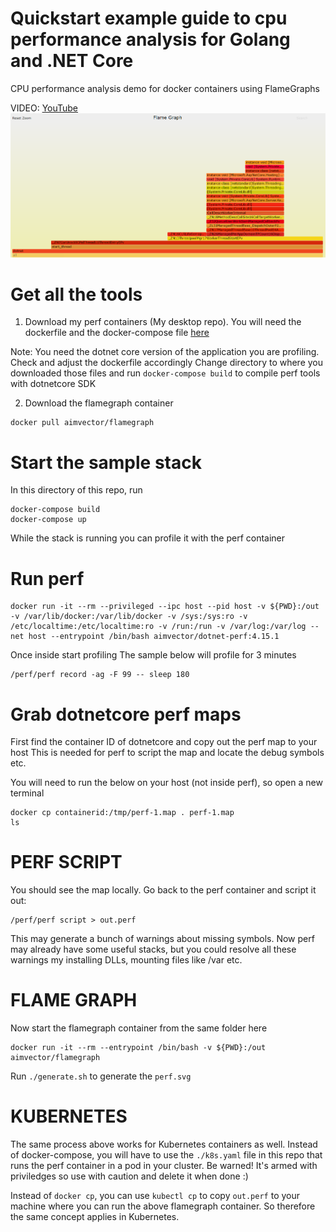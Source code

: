 # Quickstart example guide to cpu performance analysis for Golang and .NET Core
CPU performance analysis demo for docker containers using FlameGraphs

VIDEO: [YouTube](https://www.youtube.com/watch?v=ZaKJL9uUiXY)
![sample](./example.png)

# Get all the tools

1) Download my perf containers (My desktop repo). You will need the dockerfile and the docker-compose file [here](https://github.com/marcel-dempers/my-desktop/tree/master/dockerfiles/perf/dotnetcore)

Note: You need the dotnet core version of the application you are profiling. Check and adjust the dockerfile accordingly
Change directory to where you downloaded those files and run `docker-compose build` to compile perf tools with dotnetcore SDK

2) Download the flamegraph container
```
docker pull aimvector/flamegraph
```

# Start the sample stack

In this directory of this repo, run

```
docker-compose build
docker-compose up
```

While the stack is running you can profile it with the perf container
# Run perf

```
docker run -it --rm --privileged --ipc host --pid host -v ${PWD}:/out -v /var/lib/docker:/var/lib/docker -v /sys:/sys:ro -v /etc/localtime:/etc/localtime:ro -v /run:/run -v /var/log:/var/log --net host --entrypoint /bin/bash aimvector/dotnet-perf:4.15.1
```

Once inside start profiling
The sample below will profile for 3 minutes

```
/perf/perf record -ag -F 99 -- sleep 180
```

# Grab dotnetcore perf maps 

First find the container ID of dotnetcore and copy out the perf map to your host
This is needed for perf to script the map and locate the debug symbols etc.

You will need to run the below on your host (not inside perf), so open a new terminal

```
docker cp containerid:/tmp/perf-1.map . perf-1.map
ls
```

# PERF SCRIPT
You should see the map locally.
Go back to the perf container and script it out:

```
/perf/perf script > out.perf
```

This may generate a bunch of warnings about missing symbols.
Now perf may already have some useful stacks, but you could resolve all these warnings my installing DLLs, mounting files like /var etc.

# FLAME GRAPH

Now start the flamegraph container from the same folder here

```
docker run -it --rm --entrypoint /bin/bash -v ${PWD}:/out aimvector/flamegraph
```

Run `./generate.sh` to generate the `perf.svg`

# KUBERNETES

The same process above works for Kubernetes containers as well.
Instead of docker-compose, you will have to use the `./k8s.yaml` file in this repo that runs the perf container in a pod in your cluster.
Be warned! It's armed with priviledges so use with caution and delete it when done :)

Instead of `docker cp`, you can use `kubectl cp` to copy `out.perf` to your machine where you can run the above flamegraph container.
So therefore the same concept applies in Kubernetes.
